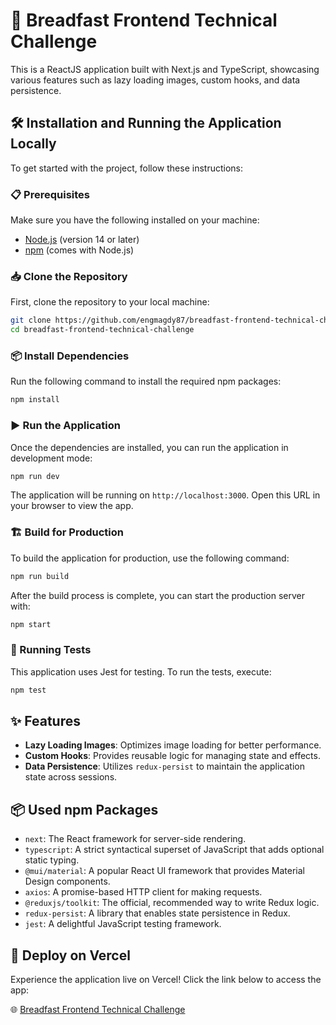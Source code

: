 
# 🍞 Breadfast Frontend Technical Challenge

This is a ReactJS application built with Next.js and TypeScript, showcasing various features such as lazy loading images, custom hooks, and data persistence.

## 🛠️ Installation and Running the Application Locally

To get started with the project, follow these instructions:

### 📋 Prerequisites

Make sure you have the following installed on your machine:

- [Node.js](https://nodejs.org/) (version 14 or later)
- [npm](https://www.npmjs.com/get-npm) (comes with Node.js)

### 📥 Clone the Repository

First, clone the repository to your local machine:

```bash
git clone https://github.com/engmagdy87/breadfast-frontend-technical-challenge.git
cd breadfast-frontend-technical-challenge
```

### 📦 Install Dependencies

Run the following command to install the required npm packages:

```bash
npm install
```

### ▶️ Run the Application

Once the dependencies are installed, you can run the application in development mode:

```bash
npm run dev
```

The application will be running on `http://localhost:3000`. Open this URL in your browser to view the app.

### 🏗️ Build for Production

To build the application for production, use the following command:

```bash
npm run build
```

After the build process is complete, you can start the production server with:

```bash
npm start
```

### 🧪 Running Tests

This application uses Jest for testing. To run the tests, execute:

```bash
npm test
```

## ✨ Features

- **Lazy Loading Images**: Optimizes image loading for better performance.
- **Custom Hooks**: Provides reusable logic for managing state and effects.
- **Data Persistence**: Utilizes `redux-persist` to maintain the application state across sessions.

## 📦 Used npm Packages

- `next`: The React framework for server-side rendering.
- `typescript`: A strict syntactical superset of JavaScript that adds optional static typing.
- `@mui/material`: A popular React UI framework that provides Material Design components.
- `axios`: A promise-based HTTP client for making requests.
- `@reduxjs/toolkit`: The official, recommended way to write Redux logic.
- `redux-persist`: A library that enables state persistence in Redux.
- `jest`: A delightful JavaScript testing framework.

## 🚀 Deploy on Vercel

Experience the application live on Vercel! Click the link below to access the app:

🌐 [Breadfast Frontend Technical Challenge](https://breadfast-frontend-technical-challenge-q3t15wf4p.vercel.app)